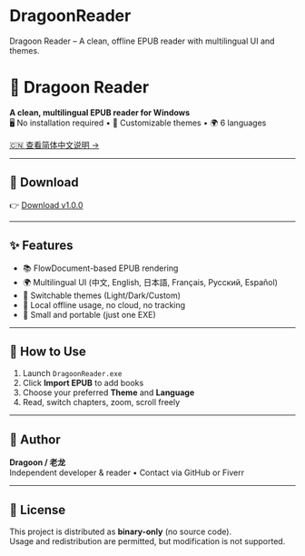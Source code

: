 # DragoonReader
Dragoon Reader – A clean, offline EPUB reader with multilingual UI and themes.

# 📘 Dragoon Reader

**A clean, multilingual EPUB reader for Windows**  
🖥️ No installation required • 🎨 Customizable themes • 🌍 6 languages

[🇨🇳 查看简体中文说明 →](./README.zh-CN.md)

---

## 🔽 Download

👉 [Download v1.0.0](https://github.com/anubisred253/DragoonReader/releases)

---

## ✨ Features

- 📚 FlowDocument-based EPUB rendering
- 🌍 Multilingual UI (中文, English, 日本語, Français, Русский, Español)
- 🎨 Switchable themes (Light/Dark/Custom)
- 💾 Local offline usage, no cloud, no tracking
- 🧩 Small and portable (just one EXE)

---

## 📂 How to Use

1. Launch `DragoonReader.exe`
2. Click **Import EPUB** to add books
3. Choose your preferred **Theme** and **Language**
4. Read, switch chapters, zoom, scroll freely

---

## 👤 Author

**Dragoon / 老龙**  
Independent developer & reader • Contact via GitHub or Fiverr

---

## 📃 License

This project is distributed as **binary-only** (no source code).  
Usage and redistribution are permitted, but modification is not supported.
